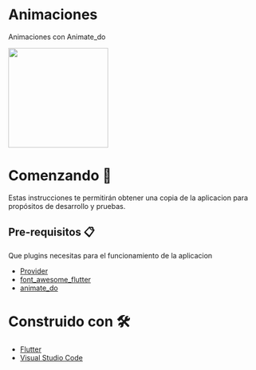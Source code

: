 # Animaciones
Animaciones con Animate_do

<p>
    <img src="https://res.cloudinary.com/dzgd10ssq/image/upload/v1599510455/Apps/mfcg21tn2vip9khsti8b.gif" width="200"/ > 
</p>

# Comenzando 🚀

Estas instrucciones te permitirán obtener una copia de la aplicacion para propósitos de desarrollo y pruebas.


## Pre-requisitos 📋

Que plugins necesitas para el funcionamiento de la aplicacion
- [Provider](https://pub.dev/packages/provider "Provider")
- [font_awesome_flutter](https://pub.dev/packages/font_awesome_flutter "font_awesome_flutter")
- [animate_do](https://pub.dev/packages/animate_do "animate_do")

  
# Construido con 🛠️
- [Flutter](https://flutter.dev/ "flutter")
- [Visual Studio Code](https://code.visualstudio.com/ "Visual Studio Code")

